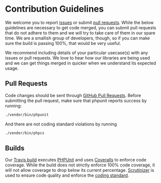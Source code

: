 # Contribution Guidelines
We welcome you to report [issues](/../../issues) or submit [pull requests](/../../pulls).  While the below guidelines are necessary to get code merged, you can
submit pull requests that do not adhere to them and we will try to take care of them in our spare time.  We are a smallish group of developers,
though, so if you can make sure the build is passing 100%, that would be very useful.

We recommend including details of your particular usecase(s) with any issues or pull requests.  We love to hear how our libraries are being used
and we can get things merged in quicker when we understand its expected usage.

## Pull Requests
Code changes should be sent through [GitHub Pull Requests](/../../pulls).  Before submitting the pull request, make sure that phpunit reports success
by running:
```sh
./vendor/bin/phpunit
```
And there are not coding standard violations by running
```sh
./vendor/bin/phpcs
```

## Builds
Our [Travis build](https://travis-ci.org/traderinteractive/filter-php) executes [PHPUnit](http://www.phpunit.de) and uses [Coveralls](https://coveralls.io/) to enforce code coverage.
While the build does not strictly enforce 100% code coverage, it will not allow coverage to drop below its current percentage.
[Scrutinizer](https://scrutinizer-ci.com/) is used to ensure code quality and enforce the [coding standard](http://www.php-fig.org/psr/psr-2/).

